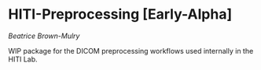 # HITI-Preprocessing [Early-Alpha]

*Beatrice Brown-Mulry*

WIP package for the DICOM preprocessing workflows used internally in the HITI Lab.
